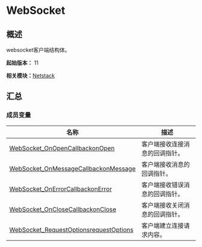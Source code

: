 # WebSocket


## 概述

websocket客户端结构体。

**起始版本：** 11

**相关模块：**[Netstack](netstack.md)


## 汇总


### 成员变量

| 名称 | 描述 | 
| -------- | -------- |
| [WebSocket_OnOpenCallback](netstack.md#websocket_onopencallback)[onOpen](netstack.md#onopen) |客户端接收连接消息的回调指针。 | 
| [WebSocket_OnMessageCallback](netstack.md#websocket_onmessagecallback)[onMessage](netstack.md#onmessage) | 客户端接收消息的回调指针。 | 
| [WebSocket_OnErrorCallback](netstack.md#websocket_onerrorcallback)[onError](netstack.md#onerror) | 客户端接收错误消息的回调指针。 | 
| [WebSocket_OnCloseCallback](netstack.md#websocket_onclosecallback)[onClose](netstack.md#onclose) | 客户端接收关闭消息的回调指针。 | 
| [WebSocket_RequestOptions](_web_socket___request_options.md)[requestOptions](netstack.md#requestoptions) |客户端建立连接请求内容。 | 
